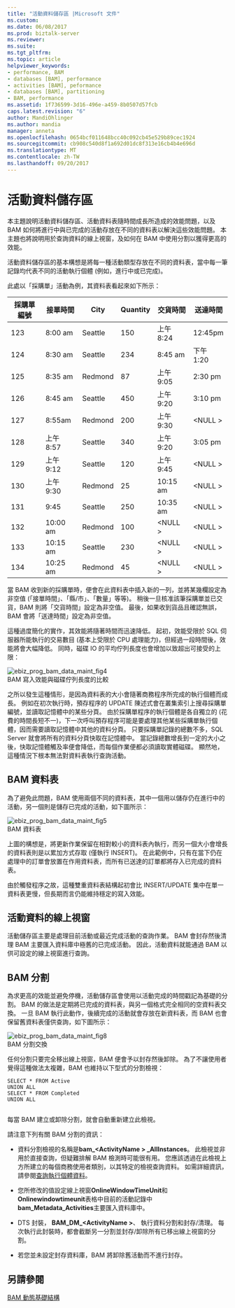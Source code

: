 ```yaml
---
title: "活動資料儲存區 |Microsoft 文件"
ms.custom: 
ms.date: 06/08/2017
ms.prod: biztalk-server
ms.reviewer: 
ms.suite: 
ms.tgt_pltfrm: 
ms.topic: article
helpviewer_keywords:
- performance, BAM
- databases [BAM], performance
- activities [BAM], peformance
- databases [BAM], partitioning
- BAM, performance
ms.assetid: 1f736599-3d16-496e-a459-8b0507d57fcb
caps.latest.revision: "6"
author: MandiOhlinger
ms.author: mandia
manager: anneta
ms.openlocfilehash: 0654bcf011648bcc40c092cb45e529b89cec1924
ms.sourcegitcommit: cb908c540d8f1a692d01dc8f313e16cb4b4e696d
ms.translationtype: MT
ms.contentlocale: zh-TW
ms.lasthandoff: 09/20/2017
---
```

# <a name="activity-data-storage"></a>活動資料儲存區
本主題說明活動資料儲存區、活動資料表隨時間成長所造成的效能問題，以及 BAM 如何將進行中與已完成的活動存放在不同的資料表以解決這些效能問題。 本主題也將說明用於查詢資料的線上視窗，及如何在 BAM 中使用分割以獲得更高的效能。  
  
 活動資料儲存區的基本構想是將每一種活動類型存放在不同的資料表，當中每一筆記錄均代表不同的活動執行個體 (例如，進行中或已完成)。  
  
 此處以「採購單」活動為例，其資料表看起來如下所示：  
  
|採購單編號|接單時間|City|Quantity|交貨時間|送達時間|  
|----------|--------------|----------|--------------|--------------|------------------|  
|123|8:00 am|Seattle|150|上午 8:24|12:45pm|  
|124|8:30 am|Seattle|234|8:45 am|下午 1:20|  
|125|8:35 am|Redmond|87|上午 9:05|2:30 pm|  
|126|8:45 am|Seattle|450|上午 9:20|3:10 pm|  
|127|8:55am|Redmond|200|上午 9:30|\<NULL >|  
|128|上午 8:57|Seattle|340|上午 9:20|3:05 pm|  
|129|上午 9:12|Seattle|120|上午 9:45|\<NULL >|  
|130|上午 9:30|Redmond|25|10:15 am|\<NULL >|  
|131|9:45|Seattle|250|10:35 am|\<NULL >|  
|132|10:00 am|Redmond|100|\<NULL >|\<NULL >|  
|133|10:15 am|Seattle|230|\<NULL >|\<NULL >|  
|134|10:25 am|Redmond|45|\<NULL >|\<NULL >|  
  
 當 BAM 收到新的採購單時，便會在此資料表中插入新的一列，並將某幾欄設定為非空值 (「接單時間」、「縣/市」、「數量」等等)。 稍後一旦核准該筆採購單並已交貨，BAM 則將「交貨時間」設定為非空值。 最後，如果收到貨品且確認無誤，BAM 會將「送達時間」設定為非空值。  
  
 這種過度簡化的實作，其效能將隨著時間而迅速降低。 起初，效能受限於 SQL 伺服器所能執行的交易數目 (基本上受限於 CPU 處理能力)，但經過一段時間後，效能將會大幅降低。 同時，磁碟 IO 的平均佇列長度也會增加以致超出可接受的上限：  
  
 ![](../core/media/ebiz-prog-bam-data-maint-fig4.gif "ebiz_prog_bam_data_maint_fig4")  
BAM 寫入效能與磁碟佇列長度的比較  
  
 之所以發生這種情形，是因為資料表的大小會隨著商務程序所完成的執行個體而成長。 例如在初次執行時，預存程序的 UPDATE 陳述式會在叢集索引上搜尋採購單編號，並讀取記憶體中的某些分頁。 由於採購單程序的執行個體是各自獨立的 (花費的時間長短不一)，下一次呼叫預存程序可能是要處理其他某些採購單執行個體，因而需要讀取記憶體中其他的資料分頁。 只要採購單記錄的總數不多，SQL Server 就會將所有的資料分頁快取在記憶體中。 當記錄總數增長到一定的大小之後，快取記憶體觸及率便會降低，而每個作業便都必須讀取實體磁碟。 顯然地，這種情況下根本無法對資料表執行查詢活動。  
  
## <a name="bam-tables"></a>BAM 資料表  
 為了避免此問題，BAM 使用兩個不同的資料表，其中一個用以儲存仍在進行中的活動，另一個則是儲存已完成的活動，如下圖所示：  
  
 ![](../core/media/ebiz-prog-bam-data-maint-fig5.gif "ebiz_prog_bam_data_maint_fig5")  
BAM 資料表  
  
 上圖的構想是，將更新作業保留在相對較小的資料表內執行，而另一個大小會增長的資料表則是以累加方式存取 (僅執行 INSERT)。 在此範例中，只有在當下仍在處理中的訂單會放置在作用資料表，而所有已送達的訂單都將存入已完成的資料表。  
  
 由於觸發程序之故，這種雙重資料表結構起初會比 INSERT/UPDATE 集中在單一資料表更慢，但長期而言仍能維持穩定的寫入效能。  
  
## <a name="online-window-for-activity-data"></a>活動資料的線上視窗  
 活動儲存區主要是處理目前活動或最近完成活動的查詢作業。 BAM 會封存然後清理 BAM 主要匯入資料庫中極舊的已完成活動。 因此，活動資料就能通過 BAM 以供可設定的線上視窗進行查詢。  
  
## <a name="bam-partitioning"></a>BAM 分割  
 為求更高的效能並避免停機，活動儲存區會使用以活動完成的時間戳記為基礎的分割。 BAM 的做法是定期將已完成的資料表，與另一個格式完全相同的空資料表交換。 一旦 BAM 執行此動作，後續完成的活動就會存放在新資料表，而 BAM 也會保留舊資料表僅供查詢，如下圖所示：  
  
 ![](../core/media/ebiz-prog-bam-data-maint-fig8.gif "ebiz_prog_bam_data_maint_fig8")  
BAM 分割交換  
  
 任何分割只要完全移出線上視窗，BAM 便會予以封存然後卸除。 為了不讓使用者覺得這種做法太複雜，BAM 也維持以下型式的分割檢視：  
  
```  
SELECT * FROM Active   
UNION ALL   
SELECT * FROM Completed   
UNION ALL  
  
```  
  
 每當 BAM 建立或卸除分割，就會自動重新建立此檢視。  
  
 請注意下列有關 BAM 分割的資訊：  
  
-   資料分割檢視的名稱是**bam_\<ActivityName > _AllInstances**。 此檢視並非用於直接查詢，但疑難排解 BAM 檢測時可能很有用。 您應該透過在此檢視上方所建立的每個商務使用者類別，以其特定的檢視查詢資料。 如需詳細資訊，請參閱[查詢執行個體資料](../core/querying-instance-data.md)。  
  
-   您所修改的值設定線上視窗**OnlineWindowTimeUnit**和**Onlinewindowtimeunit**表格中目前的活動記錄中**bam_Metadata_Activities**主要匯入資料庫中。  
  
-   DTS 封裝， **BAM_DM_\<ActivityName >**、 執行資料分割和封存/清理。 每次執行此封裝時，都會截斷另一分割並封存/卸除所有已移出線上視窗的分割。  
  
-   若您並未設定封存資料庫，BAM 將卸除舊活動而不進行封存。  
  
## <a name="see-also"></a>另請參閱  
 [BAM 動態基礎結構](../core/bam-dynamic-infrastructure.md)